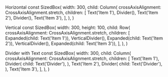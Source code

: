 Horizontal
const SizedBox(
width: 300,
child: Column(
crossAxisAlignment: CrossAxisAlignment.stretch,
children: [
Text('Item 1'),
Divider(),
Text('Item 2'),
Divider(),
Text('Item 3'),
],
),
)

Vertical
const SizedBox(
width: 300,
height: 100,
child: Row(
crossAxisAlignment: CrossAxisAlignment.stretch,
children: [
Expanded(child: Text('Item 1')),
VerticalDivider(),
Expanded(child: Text('Item 2')),
VerticalDivider(),
Expanded(child: Text('Item 3')),
],
),
)

Divider with Text
const SizedBox(
width: 300,
child: Column(
crossAxisAlignment: CrossAxisAlignment.stretch,
children: [
Text('Item 1'),
Divider(
child: Text('Divider'),
),
Text('Item 2'),
Divider(
child: Text('Divider'),
),
Text('Item 3'),
],
),
)
